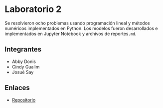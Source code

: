 <!-- ---
header-includes:
  - \usepackage{amsmath}
  - \usepackage{amssymb}
  - \usepackage{fontspec}
  - \setmainfont{FiraCode Nerd Font}
  - \setmonofont{FiraCode Nerd Font Mono}
  - \usepackage{setspace}
  - \setstretch{1.5}
  - \usepackage{fvextra}
  - \DefineVerbatimEnvironment{Highlighting}{Verbatim}{breaklines,commandchars=\\\{\}}
  - \hypersetup{colorlinks=true, linkcolor=blue, urlcolor=blue}
geometry: top=0.67in, bottom=0.67in, left=0.85in, right=0.85in
--- -->

# Laboratorio 2

Se resolvieron ocho problemas usando programación lineal y métodos numéricos implementados en Python. Los modelos fueron desarrollados e implementados en Jupyter Notebook y archivos de reportes`.md`.

## Integrantes

- Abby Donis
- Cindy Gualim
- Josué Say

## Enlaces

- [Repositorio](https://github.com/JosueSay/labs-ms/tree/main/Labs/lab2)
